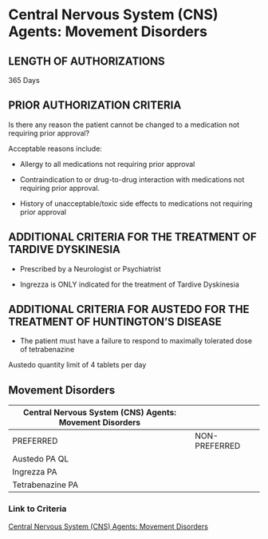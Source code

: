 # Central Nervous System (CNS) Agents: Movement Disorders

## LENGTH OF AUTHORIZATIONS

365 Days

## PRIOR AUTHORIZATION CRITERIA

Is there any reason the patient cannot be changed to a medication not requiring prior approval?

Acceptable reasons include:

- Allergy to all medications not requiring prior approval

- Contraindication to or drug-to-drug interaction with medications not requiring prior approval.

- History of unacceptable/toxic side effects to medications not requiring prior approval

## ADDITIONAL CRITERIA FOR THE TREATMENT OF TARDIVE DYSKINESIA

- Prescribed by a Neurologist or Psychiatrist

- Ingrezza is ONLY indicated for the treatment of Tardive Dyskinesia

## ADDITIONAL CRITERIA FOR AUSTEDO FOR THE TREATMENT OF HUNTINGTON’S DISEASE

- The patient must have a failure to respond to maximally tolerated dose of tetrabenazine

Austedo quantity limit of 4 tablets per day

## Movement Disorders

| Central Nervous System (CNS) Agents: Movement Disorders   |                        |
|-----------------------------------------------------------|------------------------|
| PREFERRED                                                 | NON-PREFERRED          |
| Austedo PA QL                                             |                        |
| Ingrezza PA                                               |                        |
| Tetrabenazine PA                                          |                        |

### Link to Criteria

[Central Nervous System (CNS) Agents: Movement Disorders](https://pharmacy.medicaid.ohio.gov/sites/default/files/20220415_UPDL_Criteria_FINAL_.pdf#page=36)
